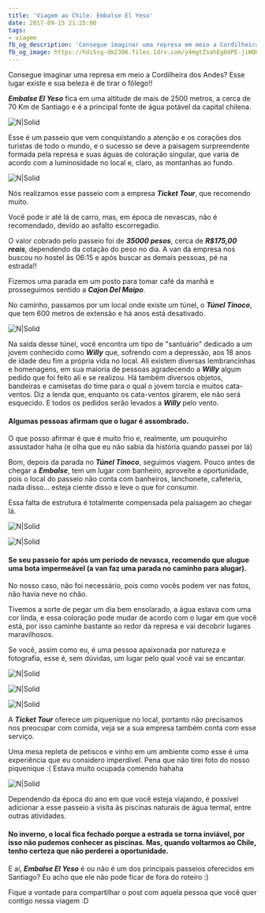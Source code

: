 ```yaml
---
title: 'Viagem ao Chile: Embalse El Yeso'
date: 2017-09-15 21:25:00
tags:  
- viagem 
fb_og_description: 'Consegue imaginar uma represa em meio a Cordilheira dos Andes? Esse lugar existe e sua beleza é de tirar o fôlego!! Embalse El Yeso fica em uma altitude de mais de  2500 metros, a cerca de 70 Km de Santiago e é a principal fonte de água potável da capital chilena.'
fb_og_image: https://hdi5sg-dm2306.files.1drv.com/y4mgtZsahEg04PE-jiWQH40RRY77dfEU9MThy1Ysfwj0zq0P-dZUoRz-XgWOSg_kFnF3a4FVhPrdsiBobT5uL48HgKzJR74v_tGUIN9A1TATpZYQaANLYeB8W2yLgMvM8oD39Znmc-wHpvl2U4_MmEIbUcS3_0RJj8cIb1nQQ6k7WkHh15S-RFwMmRrZEo5vvHB2130WnxNCzpKRQ1NB51N4A?width=779&height=520&cropmode=none
---
```


Consegue imaginar uma represa em meio a Cordilheira dos Andes? Esse lugar existe e sua beleza é de tirar o fôlego!! 

***Embalse El Yeso*** fica em uma altitude de mais de 2500 metros, a cerca de 70 Km de Santiago e é a principal fonte de água potável da capital chilena. 

![N|Solid](https://hdi5sg-dm2306.files.1drv.com/y4mgtZsahEg04PE-jiWQH40RRY77dfEU9MThy1Ysfwj0zq0P-dZUoRz-XgWOSg_kFnF3a4FVhPrdsiBobT5uL48HgKzJR74v_tGUIN9A1TATpZYQaANLYeB8W2yLgMvM8oD39Znmc-wHpvl2U4_MmEIbUcS3_0RJj8cIb1nQQ6k7WkHh15S-RFwMmRrZEo5vvHB2130WnxNCzpKRQ1NB51N4A?width=779&height=520&cropmode=none)
<!-- more -->

Esse é um passeio que vem conquistando a atenção e os corações dos turistas de todo o mundo, e o sucesso se deve a paisagem surpreendente formada pela represa e suas águas de coloração singular, que varia de acordo com a luminosidade no local e, claro, as montanhas ao fundo.


![N|Solid](https://hdlujg-dm2306.files.1drv.com/y4m6mOVBa6kmW1cCpajC5ymAMP6QL2XI7B9QGlK_EfBuuMcS0t2a7BuNdp8W_0QGirA1nxfLISdpXKwS9mUr7d2xBUWzu9l0rRrXSPzOamKBuH1cqufX8WPDfLS-rebtwr5c-fX7qvILmmqamLwXXD8fqb5KCg9RXCfIm2DclPbSqZo11SuKs1I-MiLPrK2dfp8w8W5JfTIfZzpQRNSSE46iA?width=780&height=520&cropmode=none)

Nós realizamos esse passeio com a empresa ***Ticket Tour***, que recomendo muito. 

Você pode ir até lá de carro, mas, em época de nevascas, não é recomendado, devido ao asfalto escorregadio. 

O valor cobrado pelo passeio foi de ***35000 pesos***, cerca de ***R$175,00 reais***, dependendo da cotação do peso no dia. A van da empresa nos buscou no hostel às 06:15 e após buscar as demais pessoas, pé na estrada!!

Fizemos uma parada em um posto para tomar café da manhã e prosseguimos sentido a ***Cajon Del Maipo***. 

No caminho, passamos por um local onde existe um túnel, o ***Túnel Tinoco***, que tem 600 metros de extensão e há anos está desativado.

![N|Solid](https://hdkx9g-dm2306.files.1drv.com/y4miy1AjbcWg_Ijn32t_MchXZcRKQ_IBMh79snJVmHxrZ3UjfmdMISwiPqfBz8tjrTNQCAgDpP2iqPfsyPzrgrO63_B0P_luTJgMv18QwK9iavb92J8ojU6MTqzPg2srQgOfEdXVYfIX5Ivdv6LCNgdyaLCImxSv_c0Nb35yiU_t7MOfPDXvaxZ2SXlCSGZzjB-5Q2CzkMQJp5fWyKlux_Ifw?width=780&height=520&cropmode=none)

Na saída desse túnel, você encontra um tipo de "santuário" dedicado a um jovem conhecido como ***Willy*** que, sofrendo com a depressão, aos 18 anos de idade deu fim a própria vida no local. Ali existem diversas lembrancinhas e homenagens, em sua maioria de pessoas agradecendo a ***Willy*** algum pedido que foi feito ali e se realizou. Há também diversos objetos, bandeiras e camisetas do time para o qual o jovem torcia e muitos cata-ventos. Diz a lenda que, enquanto os cata-ventos girarem, ele não será esquecido. E todos os pedidos serão levados a ***Willy*** pelo vento. 

#### Algumas pessoas afirmam que o lugar é assombrado.

O que posso afirmar é que é muito frio e, realmente, um pouquinho assustador haha (e olha que eu não sabia da história quando passei por lá) 

Bom, depois da parada no ***Túnel Tinoco***, seguimos viagem. Pouco antes de chegar a ***Embalse***, tem um lugar com banheiro, aproveite a oportunidade, pois o local do passeio não conta com banheiros, lanchonete, cafeteria, nada disso... esteja ciente disso e leve o que for consumir.

Essa falta de estrutura é totalmente compensada pela paisagem ao chegar lá.

![N|Solid](https://hdkepq-dm2306.files.1drv.com/y4mW9jdXZyp2Q3dPiyGxtSZsG3yp95fB0inq4JxxYgrbR4LSg_pqeZHmB-tA6_RPWMezx7hN56_FH-HYDp8JLjHvUyuBgKcbXGQhyUUAPz0QkWBGYXKtT47j7npUpeBnktCXOOA0P238ISdX5X0Y54bEmkFs_60NA7eFlnQzk-Al20XylsTVAfipDn1aA2umPWhxB7pcBMqMHxvRzW4BIBAlA?width=780&height=520&cropmode=none)

![N|Solid](https://hdln3w-dm2306.files.1drv.com/y4m4oAvjqxjKTDPm8l3FFaEoMsJDmLnipQb7xgainYRucpmR7PEaDlE7s5ergdwh98nJ83pRzVuQZ4V_ifUHKj_81lNnlaYNzHeh5R9fRy3_FzlcyJsM0qhEw8jTowXYYSeqSEO_nAl9nQ1dGEIxg4z0qI6KkYhiXaSvA3oAWTdAUeqU6mq-4YQVzzd-P5MgiM4vBVECGp2t2wyuI-qO4yQfg?width=780&height=520&cropmode=none)

#### Se seu passeio for após um período de nevasca, recomendo que alugue uma bota impermeável (a van faz uma parada no caminho para alugar). 

No nosso caso, não foi necessário, pois como vocês podem ver nas fotos, não havia neve no chão. 

Tivemos a sorte de pegar um dia bem ensolarado, a água estava com uma cor linda, e essa coloração pode mudar de acordo com o lugar em que você está, por isso caminhe bastante ao redor da represa e vai decobrir lugares maravilhosos.

Se você, assim como eu, é uma pessoa apaixonada por natureza e fotografia, esse é, sem dúvidas, um lugar pelo qual você vai se encantar.

![N|Solid](https://hdjova-dm2306.files.1drv.com/y4m2uYRdPSrFDnOZ-8vbHZ35MaYMjq2orR2cW7ugKOAiD-ObHIn7NegxPP4uU5qsyvJjtYIl6KenHTinYK2GDUJL6-Rjm7_2DRG_6NKnrKhV4l0DprKNWuDxhIJdUlm3F_6sIEbQMhE-SNbIh7EHSqj2ceAznRh6WmsE5IxmIFt5Kvd47BsRF5aNV9x9Bm00KZKyFiLQFl7bsjRRHl2ZYZjwg?width=780&height=520&cropmode=none)

![N|Solid](https://hdidyq-dm2306.files.1drv.com/y4mhPDEsRfWZIw-OAG03m9MLfWE4Ww3BGZ5KLWkjC5GAWCmgjDprB4uBRMezoZw0r4trNl2BjzdSOCy3vkHjRv3Fp-1d028gLc2reolCxXJZG33Zf7F8pIifQtZpmQMsLL1k6-xKDquP-vaLO-b48S8T2Mfk7GU1Ly9jDrHLbiQ-qFU6mwzJwvcBc46-2seq3C7CeRvXEXa0QPeZnVH9CKpuw?width=780&height=520&cropmode=none)

![N|Solid](https://thsvna-dm2306.files.1drv.com/y4mG9bznqAhQdba3PdRsFEt2jfjT6F8rHxWSyJPnV95a0xZF8JbZqL0rh__i_medEhB03Q3x3SuUxqv1XQ6GEFrdI3in8r5nDPIBSGRkBYhkOzSuJuDIRY4ZuN7-Qwr58tn_cTEgZeJ1YBda_uhDnGdKhF65FD5iw2vqJTT05-gT-zDF5IodYdJPXhroPiMqS_dJmr46Gnh2TD7NzEGKcfaKA?width=780&height=520&cropmode=none)

A ***Ticket Tour*** oferece um piquenique no local, portanto não precisamos nos preocupar com comida, veja se a sua empresa também conta com esse serviço. 

Uma mesa repleta de petiscos e vinho em um ambiente como esse é uma experiência que eu considero imperdível. Pena que não tirei foto do nosso piquenique :( Estava muito ocupada comendo hahaha

![N|Solid](https://hdiyaw-dm2306.files.1drv.com/y4m59uMHTLFkjSfM1mERTz1TVTQ1U_lSjcnmVaHO3pVrwe-cIM50GdLkjvmuaBztHuFdTwDmf88fuzXwQA1O-sRQOFLKfQy-Q1wsmUc69Ws0_0F54JXX-fYXnmjIuExyb520vARg3g3i2GXuhMykICwFftpnPK5xnspdu4Ag8rnSks8WydDrsP9Vr21eCOTt9CzdPBSkppO2EsdI4eCL4jq3Q?width=780&height=520&cropmode=none) 

Dependendo da época do ano em que você esteja viajando, é possível adicionar a esse passeio a visita às piscinas naturais de água termal, entre outras atividades.

#### No inverno, o local fica fechado porque a estrada se torna inviável, por isso não pudemos conhecer as piscinas. Mas, quando voltarmos ao Chile, tenho certeza que não perderei a oportunidade.

E aí, ***Embalse El Yeso*** é ou não é um dos principais passeios oferecidos em Santiago?
Eu acho que ele não pode ficar de fora do roteiro :)

Fique a vontade para compartilhar o post com aquela pessoa que você quer contigo nessa viagem :D
